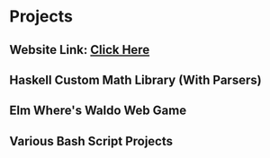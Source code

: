 # Projects

## Website Link: [Click Here](http://ugweb.cas.mcmaster.ca/~sahnik/Docs/index.html)

## Haskell Custom Math Library (With Parsers)

## Elm Where's Waldo Web Game

## Various Bash Script Projects
